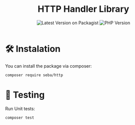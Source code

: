 <div style="text-align: center;">
    <h1>HTTP Handler Library</h1>
    <img title="Latest Version on Packagist" alt="Latest Version on Packagist" src="https://img.shields.io/packagist/v/seba/http.svg?label=composer&logo=composer">
    <img title="PHP Version" alt="PHP Version" src="https://img.shields.io/packagist/dependency-v/sebao/http/php?logo=php">
</div>
<br>


# 🛠 Instalation
You can install the package via composer:

```bash
composer require seba/http
```

# 📝 Testing
Run Unit tests:
```bash
composer test
```
